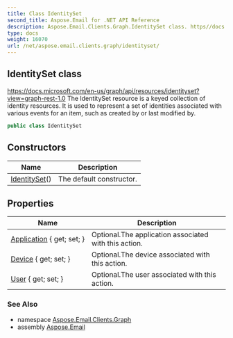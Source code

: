 ```yaml
---
title: Class IdentitySet
second_title: Aspose.Email for .NET API Reference
description: Aspose.Email.Clients.Graph.IdentitySet class. https//docs.microsoft.com/enus/graph/api/resources/identitysetviewgraphrest1.0 The IdentitySet resource is a keyed collection of identity resources. It is used to represent a set of identities associated with various events for an item such as created by or last modified by
type: docs
weight: 16070
url: /net/aspose.email.clients.graph/identityset/
---
```

## IdentitySet class

https://docs.microsoft.com/en-us/graph/api/resources/identityset?view=graph-rest-1.0 The IdentitySet resource is a keyed collection of identity resources. It is used to represent a set of identities associated with various events for an item, such as created by or last modified by.

```csharp
public class IdentitySet
```

## Constructors

| Name | Description |
| --- | --- |
| [IdentitySet](identityset/)() | The default constructor. |

## Properties

| Name | Description |
| --- | --- |
| [Application](../../aspose.email.clients.graph/identityset/application/) { get; set; } | Optional.The application associated with this action. |
| [Device](../../aspose.email.clients.graph/identityset/device/) { get; set; } | Optional.The device associated with this action. |
| [User](../../aspose.email.clients.graph/identityset/user/) { get; set; } | Optional.The user associated with this action. |

### See Also

* namespace [Aspose.Email.Clients.Graph](../../aspose.email.clients.graph/)
* assembly [Aspose.Email](../../)


